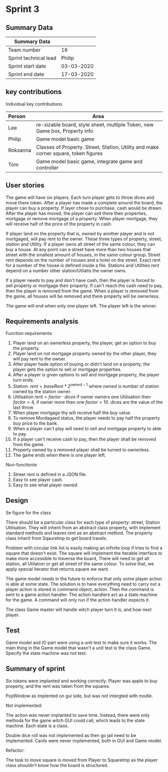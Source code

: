 # Sprint 3

## Summary Data

| Summary Data          |            |
| --------------------- | ---------- |
| Team number           | 16         |
| Sprint technical lead | Philip     |
| Sprint start date     | 03-03-2020 |
| Sprint end date       | 17-03-2020 |

## key contributions

Individual key contributions

| Person   | Area                                                                                |
| :------- | ----------------------------------------------------------------------------------- |
| Lee      | re-sizable board, style sheet, multiple Token, new Game box, Property info          |
| Philip   | Game model basic game                                                               |
| Roksanna | Classes of Property. Street, Station, Utility and make corner square, token figures |
| Tom      | Game model basic game, integrate game and controller                                |

## User stories

The game will have six players. Each turn player gets to throw dices and move there token.
After a player has made a complete around the board, the player can buy a property.
If layer chose to purchase, cash would be drawn. After the player has moved, the player can sell there their properties, mortgage or remove mortgage of a property.
When player mortgage, they will receive half of the price of the property in cash.

If player land on the property that is, owned by another player and is not mortgaged, will pay rent to the owner.
These three types of property, street, station and Utility.
If a player owns all street of the same colour, they can buy a house.
At any point can a street have more than two houses that street with the smallest amount of houses, in the same colour group.
Street rent depends on the number of houses and a hotel on the street. Exact rent for a number of the house is defined inside a file.
Stations and Utilities rent depend on a number other station/Utilatis the owner owns.

If a player needs to pay and don't have cash, then the player is forced to sell property or mortgage their property.
If can't reach the cash need to pay, then the player is removed from the game.
When a player is removed from the game, all houses will be removed and there property will be ownerless.

The game will end when only one player left. The player left is the winner.

## Requirements analysis

Function requirements

1. Player land on an ownerless property, the player, get an option to buy the property.
2. Player land on not mortgage property owned by the other player, they will pay rent to the owner.
3. After player hade option of buying or didn't land on a property, the player gets the option to sell or mortgage properties.
4. After a player is given options to sell and mortgage property, the player turn ends.
5. Station: $rent = baseRent * 2^{owned - 1}$ where $owned$ is number of station owned by the station owner.
6. Utilisation $rent = factor \cdot dices$ if owner owners one Utilisation then $factor = 4$, if owner more then one $factor = 10$. dices are the value of the last throw
7. When player mortgage thy will receive half the buy value.
8. To remove Mordagaed status, the player needs to pay half the property buy price to the bank.
9. When a player can't play will need to sell and mortgage property to able to pay.
10. If a player can't receive cash to pay, then the player shall be removed from the game.
11. Property owned by a removed player shall be turned to ownerless.
12. The game ends when there is one player left.

Non-functionle

1. Street rent is defined in a JSON file.
2. Easy to see player cash.
3. Easy to see what player owned.

## Design

Se figure for the class

There should be a particular class for each type of property: street, Station Utilisation.
They will inherit from an abstract class property, with implement standard methods
and leaves rent as an abstract method. The property class inherit from SqaureImp to get board travels.

Problem with circular link list is easily making an infinite loop if tries to find a  square that doesn't exist.
The square will implement the Iterable interface to make more accessible to traverse the board,
There will need to get all station, all Utilation or get all street of the same colour.
To solve that, we apply special Iterator that returns square we want.

The game model needs in the future to enforce that only some player action is able at some state.
The solution is to have everything need to carry out a player action is stored in command object, action.
Then the command is sent to a game action handler. The action handlers act as a state machine for the game.
A command will only run if the action handler expects it.

The class Game master will handle witch player turn it is, and how next player.

## Test

Game model and IO part were using a unit test to make sure it works.
The main thing in the Game model that wasn't a unit test is the class Game.
Specify the state machine was not test.

## Summary of sprint

Six tokens were implanted and working correctly.
Player was apple to buy property, and the rent was taken from the squares.

PopWindow as implented on gui side, but was not intergted with modle.

Not implemented:

The action was never implanted to save time. Instead, there were only methods for the game witch GUI
could call, which leads to the state machine. Each state is a class.

Double dice roll was not implemented as then go jail need to be implemented.
Cards were never implemented, both in GUI and Game model. 

Refactor:

The task to move square is moved from Player to SquareImp as the player class shouldn't know how the board is structured.
